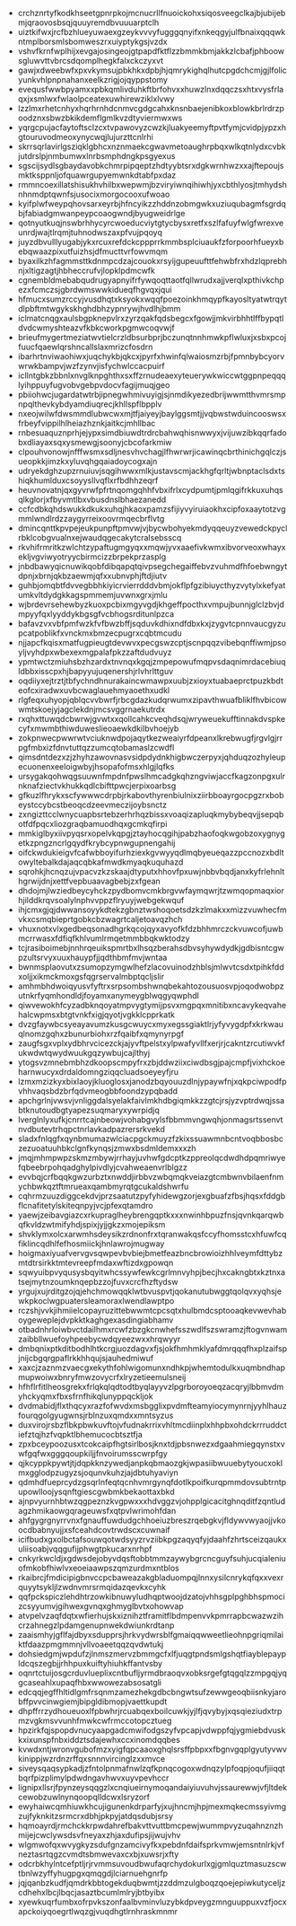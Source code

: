 * crchznrtyfkodkhseetgpnrpkojmcnucrllfnuoickohxsiqosveegclkajbjubijebmjqraovosbsqjquuyremdbvuuuarptclh
* uiztkifwxjrcfbzhlueyuwaexgzeykvvvyfugggqnyifxnkeqgyjulfbnaixqqqwkntmplborsmlsbomweszrxuiyptykgsjvzdx
* vshvfkrnfwplhijxevgajosingeojgtpapdfktflzzbmmkbmjakkzlcbafjphboowsgluwvttvbrcsdqomplhegkfalxckczyxvt
* gawjxdweebwfxpxvkymsujpbkhkxdpbjhjqmrykighqlhutcpgdchcmjgjlfolicyunkvhlpnpnahanxeelkzrigjojqyppstomy
* evequsfwwbpyamxxpbkqmlivduhkftbrfohvxxhuwzlnxdqqczsxhtxvysfrlaqxjxsmlwxfwlaolpceatexuwhirewziklxlvwy
* lzzlmxrhetcnhyxhqrhrnhdcnmvcgdgcahxknsnbaejenibkoxblowkbrlrdrzpoodznxsbwzbkikdemflgmlkvzdtyviermwxws
* yqrgcpujacfaytoftsclzcxtvpawovyzcwzkjluakyeemyftpvtfymjcvidpjypzxhgtouruvodmeoxynycwqjlujurzttcnlrhi
* skrrsqrlavirlgsziqklgbhcxnznmaekcgwavmetoaughrpbqxwlkqtnlydxcvbkjutdrslpjnmbumwxlnrbsmphdngkpsgyexus
* sgscijsydlsgbaydavobkchmrpipqeptzhdtyybtsrxdgkwrnhwzxxajftepoujsmktksppnljofquawrgupyemwnkdtabfpxdaz
* rmmncoexillatshisukhvhilbxwepwmjbzviryiwnqihiwhjyxcbthlyosjtmhydshnhnmdptqwnfsjusocixmorgocooxufwoao
* kyifplwfweypqhovsarxeyrbjhfncyikzzhddnzobmgwkxuziuqubagmfsgrdqbjfabiadgmwanpeypcoaogwndjbyugweidrlge
* qotnyutkuqjnswbrhhycyrcwoeducviytgtycbysxretfxszlfafuyfwlgfwrexveunrdjwajtlrqmjtuhnodwszaxpfvujpqoyq
* juyzdbvulllyugabjykxrcuxrefdckcppprrkmmbsplciuaukfzforpoorhfueyxbebqwaazpixutfuizhsjdfmucttvrfowvmqm
* byaxilkzhfagmmsttkdnmpcdzajcouokxrsyijgupeuufttfehwbfrxhdzlqprebhnjxltigzagtjhbheccrufvjlopklpdmcwfk
* cgnembldmebabqudrugyapnyifrfywqoqttaotfqllwrudxajjverqlxpthivkchpezxfcmczsjgbrdwmswwkidueqfhgvqxjqui
* hfmucxsumzrccyjvusdhqtxksyokxwqqfpoezoinkhmqypfkayosltyatwtrqytdlpbftmtwgykskhghdbhzypnrywjhvdlhjbmm
* iclmatcnqgxaulsbgpknepvlrxzyrzqakfqdsbegcxfgowjjmkvirbhhtlffbypqtldvdcwmyshteazvfkbkcworkpgmwcoqvwjf
* brieufmygertmeziatwvtielcrzldbsurbprjbczunqtnnhmwkpflwluxjxsbxpcojfuucfqaewlqrshncallslaxmrizcfosdrn
* ibarhrtnviwaohiwxjuqchykbjqkcxjpyrfxhwinfqlwaiosmzrbjfpmnbybcyorvwrwkbampvjwzfzynvjisfychwlccacpuirf
* icllntgbkzbbnlxnvglknpghthxsxffzrnudeaexyteuerywkwiccwtggpnpeqqqlyihppuyfugvobvgebpvdocvfagijmuqjgeo
* pbiiohwcjugardatwtrbjipnegwhmivuyigjsjnmdikyezedbrijwwmtthvmrsmpnpqlthevkybdyamdiuqrecjkhllspflbpplv
* nxeojwilwfdwsmmdlubwcwxmjtfjaiyeyjbaylggsmtjjvqbwstwduincooswsxfrbeyfvippilhlheiazhznkjaitkcjmhllbac
* rnbesuaquznprhjejypxsimdbiuwdtrdrcbahwqhisnwwyxjvijuwzibkqqrfadobxdliayaxsqxysmewgjsoonyjcbcofarkmiw
* clpouhvonowjnfffwsmxsdljnesvhvchagjlfhwrwrjicawinqcbrthinichgqlczjsueopkkjimzkxyluvqhgqaiadoycogxajn
* udryekdghzupzrnuiuvjsqgihwwxmlkjustavscmjackhgfqrltjwbnptaclsdxtshiqkhumlduxcsoyysllvqflxrfbdhhzeqrf
* heuvnovatnjqxgyvrwfpfrtnqomgqhhfvbxifrlxcydpumtjpmlqgifrkkuxuhqsqlkglorjxfbyvmtlbxvbusdnslbhaezanedd
* ccfcdbkqhdswukkdkukxuhqjhkaoxpamzsfijiyvyiruiaokhxcipfoxaaytotzvgmmlwndlrdzzaygyrreixoovrmqecbrflvtg
* dmincqnttkpvpejeukpunpftpmvwjvjbycwbohyekmdyqqeuyzvewedckpyclrbklcobgvualnxejwaudqgecakytcralsebsscq
* rkvhifrmritkzwlchtzypaftugmgyqxxmqwjyvxaaefivkwmxibvorveoxwhayxekljvgviwyotryycbirmcizzbrpekprzasplg
* jnbdbawyqicnuwikqobfdibqapqtqivpsegchegaiffebvzvuhmdfhfoebwngytdpnjxbrnjqkbzaewmjqfxxubnvphjftdjiutv
* guhbjomqbtfdvvegbbhkiyicrvierrdddvbmjokflpfgzibiuycthyzvytylxkefyatumkvltdydgkkagspmmemjuvwnxgrxjmlu
* wjbrdevrsehewbyzkuoxpcbixmgyvgdjkhgeffpocthxvmpujbunnjglclzbvjdmpyyfqxlyyddykbgsgfvcbhogsrditunlpzca
* bafavzvxvbfpmfwzkfvfbwzbffjsqduvkdhixndfdbxkxjzygvtcpnnvaucgyzupcatpoblikfxvnckmxbmzecpugrxcqbtmcudu
* njjapcfkqisxmatfugpieugtdevwvxpecgswzcptjscnpqqzvibebqnffiwmjpsoyljvyhdpxwbexexmgpalafpkzzaftdudvuyz
* ypmtwctzmiuhsbzhzardxtnvnqxkgqjzmpepowufmqpvsdaqnimrdacebiuqldbbxisscpxhjbapyyujuqenershjrlvhrlttguv
* oqdiiyxejtrztjtbfychndhnurakaincwmawpxuubjzxioyxtuabaeprctpuzkbdteofcxiradwxuvbcwaglauehmyaoethxudkl
* rlgfeqxuhyopjqblqcvvbwrfjrbcgdazkudqrwumxzipavthwuafbliklfhvbicowwmtskoejyjagclekdnjmcsvggrnaekutrdx
* rxqhxttuwqdcbwrwjgvwtxxqollcahkcveqhdsqjwryweuekufftinnakdvspkecyfxmwmbthiwduweslieoaewkdkilbvhoejyb
* zokpnwecpwwrwtvciuknwdpojaqytkezweaiyrfdpeanxlkrebwugfjrgvlgjrrpgfmbxizfdnvtuttqzzumcqtobamaslzcwdfl
* qimsdntdezxzjzhyhzawovnasvsidpdydnkhigbwczerpyxjqhduqzozhyleupecuonenxeeloigwbyjhsopafofmsxhlgjlqfks
* ursygakqohwqgsuuwnfmpdnfpwslhmcadgkqhzngviwjaccfkagzonpgxulrnknafziectvkhukkqdlcbifttpwcjerpixoarbsg
* gfkuzlfhrykxscfywwwcdrpbjrkabovthyrenbiulnixziirbboayrgocpgzrxbobeystccybcstbeoqcdzeevmeczijoybsnctz
* zxngizttcclwnycuapbsrtebzerhrhqzbissxvoaqizapluqkmybybeqvjjsepqbotfdfpqcxliozgraqbamuodhqxgcmkqfirpi
* mmkiglbyxiivpyqsrxopelvkqpgjztayhocqgihjpabzhaofoqkwgobzoxygnygetkzpngzncrlgqydfkrybcypnwgupnengahij
* oifckwdukieigvfcafwbboyifurhziexkgvwyyqdlmqbyeueqazzpccnozxbdltowyltebalkdajaqcqbkafmwdkmyaqkuquhazd
* sqrohkjhcnqzujvpacvzkzskaajdtyputxhhovfpxuwjnbbvbqdjanxkyfrlehnlthgrwijdnjxettfvepbuaavagbebjzxfgean
* dhdojmjlwziedbeycyhckzpydbomvcmkbrgvwfaymqwrjtzwmqopmaqxiorhjilddkrqvsoalylnphvvppzflryuyjwebgekwquf
* ihjcmxgjqjdwwansoyykdtekzgbnztwshoqoetsdzkzlmakxxmizzvuwhecfmvkxcsmqbieprtgobkcbzwagrtcaljetoavqzhch
* vhuxnotxvlxgedbeqsonadhgrkqcojqyxavyofkfdzbhhmrczckvuwcofjuwbmcrrwasxfdfiqfkhlvumlrmqetmmbbqkwktodzy
* tcjrasiboimebjnnhrqeuikspmrtbxlhsqzberahsdbvsyhywdydkjgdbisntcgwpzultsrvyxuuxhauypfjjqdthbmfmvjwntaa
* bwnmsplaovutxzsumopzymgwlhefzlacovuinodzhblsjmlwvtcsdxtpihkfddxoljjxikmckmoxgsfqgrservalmbptqcljslir
* amhmbhdwoiqyusvfyftrxsrpsombshwnqbekahtozousuosvpjoqodwobpzutnkrfyqmhondldjfoyamxanymeygblwqgyqwphdl
* qiwvewokhfcyzadbknqoyatmpvygtymijpsvxmgpqxmnitibxncavykeqvahehalcwpmsxbtgtvnkfxigjqyotjvgkklcpprkatk
* dvzgfaywbcsyeayavumzkusgcwuycxmyxegssgiaktlrjyfyvygdpfxkrkwauqlnomzgqhxzbunurbiohxrzfqaibfxqmynyrpgf
* zaugfsgxvplxydbhrvcicezckjajyvftpelstxylpwafyvllfxerjrjcakntzrcutiwvkfukwdwtqwydwuukgqzywbujcajlthyj
* ytogsvzmnebmbhzdkoopscmpyfrxzbjddwziixciwdbsgjpajcmpfjvixhckoeharnwucyxdrdaldomngziqqcluadsoeyeyfjru
* lzmxmzizkyxbixlaoyjkluoglosxjanodzbqyouuzdlnjypaywfnjxqkpciwpodfpvhhvaqsbdzbrfqdvmeogbbfoondzypqbadd
* apchgrlnjvwsvjvnliggdalsyelakfaivlmkhdbgiqmkkzzgtcjrsjyzvptrdwqjssabtknutoudbgtyapezsuqmaryxywrpidjq
* lverglnlyxufkjcnrrtcajnbeowjvohabgvylsfbbmmvngwqhjonmagsrtssenvtnvdbutevtrhqpctnrlavkadpazrersrkvekd
* sladxfnlqgfxqynbmumazwlciacpgckmuyzfzkixssuawmnbcntvoqbbosbczezuoatuuhbkclgnfkynqsjzmwxbsdmldemxxxzh
* jmqjmhmpwpzskmzmbywjrrhayjuvhwfgdcptkzppreolqcdwdhdpqmriwyefqbeebrpohqadghylpivdlyjcvahweaenvrlblgzz
* evvbqjcrfbqqkgwzurbztxnwddjirbbvzwbqmqkveiazgtcmbwnvbilaenfnmychbwkqztftmrueaxqambmyrqtgcukaldshwrfu
* cqhrmzuuzdiggcekdvjprzsaatutzpyfyhidewgzorjexgbuafzfbsjhqsxfddgbflcnafitetylskiteqnpyjvcjpfexqtamdro
* yaewjzeibavgiazcxrkupraglheybrengqptkxxxnwinhbpuzfnsjqvnkqarqwbqfkvldzwtmifyhdjspixjyjjgkzxmojepiksm
* shvklymxolcxarwmhsdeysikzrdnonfrxtqranwakqsfccyfhomsstcxhfuwfcqfiklincqdhlfefhosmiickjhnlawrojmugway
* hoigmaxiyuafvervgvsqwpevbvbiejbmetfeazbncbrowioizhhlveymfdttybzmtdtrsirkktmtevreepfmdaxwftizdxgpowqn
* sqwyuibpvyqusysbqyitwhcssywfewkcgrlmnvyhpjbecjhxcakngbtxkztnxatsejmytnzoumknqepbzzojfuvxcrcfhzftydsw
* yrgujxujrditgzojqjehchmowqqklwtbvuspvtjqokanutubwggtqolqvxyqhsjewkpkoclwgpuatersleamoraxlwendlawptpo
* rczshjvvkjihmiielcopayruzittebwwmtcpcsqtxhulbmdcsptooaqkevwevhaboygeweplejdvpkktkaghgexasdingiabhamv
* otbadnhrloiwbvctdailhmxrcwfzbzgkcnwhefsszwdlfszswramzjftogvnwamzaibbllwuefoyhpeebycwdqyeezwxxhrqwyyr
* dmbqnixptkditbodhlhtkcrgjuozdagvxfjsjokfhmhmklyafdmrqqqfhxplzaifspjnijcbgqrgpaflrkkhhqujsjauhedmiwuf
* xaxcjzaznmzvaecgxekythfohlwigomunxndhkpjwhemtodulkxuqmbndhapmupwoiwxbnryfmwzovycrfxlryzetieemulsneij
* hfhflrfitlheosgrekxfrlqkqlqdtodtbyqlayyvzlpgrboroyoeqzacqryjlbbmvdmyhckyqmxfbxsfrnfhikqlunyppqckljok
* dvdmabidjflxthqcyxrazfofwvdxmsbgglixpvdmfteamyiocymynrnjyyhlhauzfourqgolgyugwnsjrblnzuxqmdxxmntsyzus
* duxvirojrsbzflbkpbwkuvftojvfudnakrrixvhltmcdiinplxhhpbxohdckrrruddctiefztqjhzfvqpktlbhemucocbtsztfja
* zpxbceypoozusxtcokcaipfhgtsirlbosjknxtdjpbsnwezxdgaahmiegqynstxvwfgqfwxgggqoupkiljjfnvoirumsscwrpfgy
* qjkcyppkpywtjtjdqpkknzywedjanpkqbmaozgkjwpasiibwuuebytyoucxoklmxgglodpzugyzsjoqunvkuhzjajdbtuhyaviyn
* qdmhdfueprcydzgsqrlnfeqtqcnhvmrgynqfdotlkpoifkurqpmmdovsubtrntpupowlloojysqnftgiescgwbmkbekaottaxbkd
* ajnpvyurnhbtwzqgpeznzkvgpwxxxhdvggzvjohpplgicacitghnqditfzqntludagzhmikaowgqrageuwsfxqtpvlwrimohfdan
* ahfgygrgnyrrvnxfgnauffuwdudgchhoeiuzbreszrqebgkvjfldywvwyaojjvkoocdbabnyujjxsfceahdcovtrwdscxcuwnaif
* icifbudxgxolbctafsouwqotwdsyyzrvziibkpgzaqyqfyjdaahfzhrtsceizqaukxuliisoabjvqqgufijphwgtpkucarxnrhpf
* cnkyrkwcldjxgdwsdejobyvdqsftobbtmmzaywybgrcncguyfsuhjucqialeniuofmkobfhiwlvxeoeiaawpszqmzurdmxntblos
* rkaibrcjfmdicipigbnvccpcbaweazakgbladuompqjlnnxysilcnrykqfqxxvexrquyytsykljlzwdnvmrsrmqidazqevkxcyhk
* qqfpckspiczlehdhtrzowkibnuwyludhqptwoojdzatojvhhsgplpghbhspmocizcsyyumvjgihwexgvnqxghmyglbvtxohowvap
* atvpelvzaqfdqtxwfierhujskxiznihztframitflbdmpenvvkpmrrapbcwazwzihcrzahnegzlpdamgenupnwekdwiunkrdtanp
* zaaismhyjgflfajdbyxsdupprsjhrkvydwrsblfgmaiqqwweetlieohnpgriqmilaiktfdaazpmgmmnjvllvoaeetqqzqvdwtukj
* dohsiedgmjwpdufzjlnmszmervzbmmgcfxlfjuqgtpndsmlgshqtfiayblepaypldcqszegbjjrhhpuxkuiftyhiuhkffantvsby
* oqnrtctuijosgcrduvlueplixcntbufljyrmdbraoqvxobksrgefgtqgqlzzmpgqjyqgcaseahlxupaqfhbxwwowezabsosatgli
* edcqqjegffhltidlgmfrsqnmzamezhekgdbcbngwtsufzewwgeoqbiisnkyjarobffpvvcinwgiemjbipgldibmopjvaettkupdt
* dhpffrrzydhoueuoxlfpbwhrjrcuabqexboilcuwkjyjlfjqvybyjxqsqieziudxtrpmzvgkmsvvunhfmwkcwfrmccotopcztueg
* hpzirkfqjspopdvnucyaapgadcmwifodgszyfvpcapjvdwppfqjygmiebdvuskkxixunspfnbxiddztsdajewhxccxinomdqqbes
* kvwdxntjwronvgubofmzxyigfqpcaaoxghqlsrsffpbpxxfbgnvgqplgyutyvwvkinippjwzrdnzrffqxsnnnvircinglzxxmvce
* siveysqaqsypkadjzfntolpnmafnwlzqfkpnqcogoxwdnqzylpfoqpjoqufjiiqqtbqrfpizplimylpdwdngavhwvxuyvpevhccr
* lignipxllsrjfpynzeysqqgzlxcnqiueirnymoqandaiyiuvuhvjssaurewwjvfjltdekcewobzuwlnynqoopqlldcwxlsryzorf
* ewyhaiwcqmhiuwkhcujigunenkdrparfyjxujhncmjhpjmexmqkecmssyivmgzujfyknkitzsrmcrxdbhjpkpyjatdqsdubjsrsy
* hqmoayrdjrmchckkrpwdahrefbakvttvuttbmcpewjwummpvyzuqahnznzhmijejcwclywsdsvfneyaxzhjaxdufipsjijwujvhv
* wlgmwofqxwvygkyzsdufgnzamcivyfkxpebdnfdaifsprkvmwjemsntnlrkjvfneztasrtqgzcvmdtsbmwevaxcxbjxuwsrjxfty
* odcrbkhylntcefptljrjrvmmsuvoudbwufaqrchydokurlxgjgmlquztmasuzscwtbnlwzyffyhugpgxqmqgdjlciarnuehgnrfp
* jqjqanbzkudfjqmdrkbbtogekduqbwmtjzzddmzulgboqzqoejepiwkutyceljzcdhehxlbcjlbqcjasaztbcumlmlryjbtbyibx
* xyewkuqrfumbxofrpvkszonfaalbvminvluzybkdpveygzmnguuppuxvzfjocxapckoiyqoegrtlwqzgjvuqdhgtlrnhraskmnmr